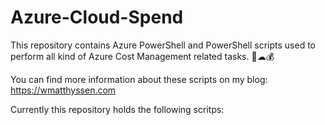 # Azure-Cloud-Spend

This repository contains Azure PowerShell and PowerShell scripts used to perform all kind of Azure Cost Management related tasks. 🚀☁💰

You can find more information about these scripts on my blog: https://wmatthyssen.com

Currently this repository holds the following scritps:
